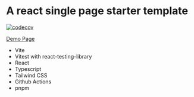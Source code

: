 # A react single page starter template

[![codecov](https://codecov.io/gh/0xf3f/st-vrtt/branch/main/graph/badge.svg?token=I547VNRCTC)](https://codecov.io/gh/0xf3f/st-vrtt)

[Demo Page](https://0xf3f.github.io/st-vrtt/)

- Vite
- Vitest with react-testing-library
- React
- Typescript
- Tailwind CSS
- Github Actions
- pnpm
